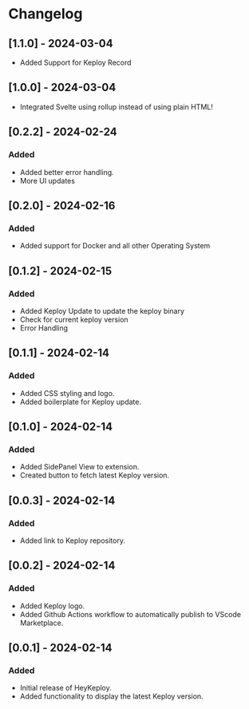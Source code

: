 # Changelog

## [1.1.0] - 2024-03-04

- Added Support for Keploy Record


## [1.0.0] - 2024-03-04

- Integrated Svelte using rollup instead of using plain HTML!


## [0.2.2] - 2024-02-24

### Added

- Added better error handling.
- More UI updates

## [0.2.0] - 2024-02-16

### Added

- Added support for Docker and all other Operating System

## [0.1.2] - 2024-02-15

### Added

- Added Keploy Update to update the keploy binary 
- Check for current keploy version
- Error Handling

## [0.1.1] - 2024-02-14

### Added

- Added CSS styling and logo.
- Added boilerplate for Keploy update.

## [0.1.0] - 2024-02-14

### Added

- Added SidePanel View to extension.
- Created button to fetch latest Keploy version.

## [0.0.3] - 2024-02-14

### Added

- Added link to Keploy repository.

## [0.0.2] - 2024-02-14

### Added

- Added Keploy logo.
- Added Github Actions workflow to automatically publish to VScode Marketplace.

## [0.0.1] - 2024-02-14

### Added

- Initial release of HeyKeploy.
- Added functionality to display the latest Keploy version.